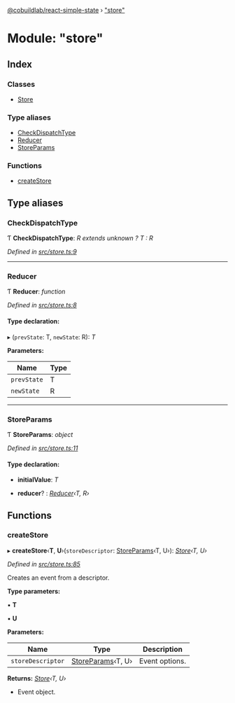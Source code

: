 [@cobuildlab/react-simple-state](../README.md) › ["store"](_store_.md)

# Module: "store"

## Index

### Classes

* [Store](../classes/_store_.store.md)

### Type aliases

* [CheckDispatchType](_store_.md#checkdispatchtype)
* [Reducer](_store_.md#reducer)
* [StoreParams](_store_.md#storeparams)

### Functions

* [createStore](_store_.md#createstore)

## Type aliases

###  CheckDispatchType

Ƭ **CheckDispatchType**: *R extends unknown ? T : R*

*Defined in [src/store.ts:9](https://github.com/cobuildlab/react-simple-state/blob/e6423d5/src/store.ts#L9)*

___

###  Reducer

Ƭ **Reducer**: *function*

*Defined in [src/store.ts:8](https://github.com/cobuildlab/react-simple-state/blob/e6423d5/src/store.ts#L8)*

#### Type declaration:

▸ (`prevState`: T, `newState`: R): *T*

**Parameters:**

Name | Type |
------ | ------ |
`prevState` | T |
`newState` | R |

___

###  StoreParams

Ƭ **StoreParams**: *object*

*Defined in [src/store.ts:11](https://github.com/cobuildlab/react-simple-state/blob/e6423d5/src/store.ts#L11)*

#### Type declaration:

* **initialValue**: *T*

* **reducer**? : *[Reducer](_store_.md#reducer)‹T, R›*

## Functions

###  createStore

▸ **createStore**‹**T**, **U**›(`storeDescriptor`: [StoreParams](_store_.md#storeparams)‹T, U›): *[Store](../classes/_store_.store.md)‹T, U›*

*Defined in [src/store.ts:85](https://github.com/cobuildlab/react-simple-state/blob/e6423d5/src/store.ts#L85)*

Creates an event from a descriptor.

**Type parameters:**

▪ **T**

▪ **U**

**Parameters:**

Name | Type | Description |
------ | ------ | ------ |
`storeDescriptor` | [StoreParams](_store_.md#storeparams)‹T, U› | Event options. |

**Returns:** *[Store](../classes/_store_.store.md)‹T, U›*

- Event object.
